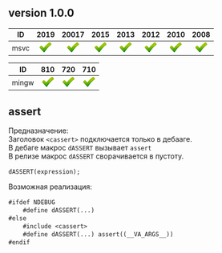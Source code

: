 ﻿
[P]: ../images/progress.png
[V]: ../images/success.png
[X]: ../images/failed.png
[D]: ../images/danger.png
[E]: ../images/empty.png
[N]: ../images/na.png

version 1.0.0
---

| **ID** | 2019      | 20017     | 2015      | 2013      | 2012      | 2010      | 2008      |  
|:------:|:---------:|:---------:|:---------:|:---------:|:---------:|:---------:|:---------:|  
| msvc   | [![V]][0] | [![V]][0] | [![V]][0] | [![V]][0] | [![V]][0] | [![V]][0] | [![V]][0] |  

| **ID**  | 810       | 720       | 710       |  
|:-------:|:---------:|:---------:|:---------:|  
| mingw   | [![V]][0] | [![V]][0] | [![V]][0] |  


[0]: #assert  "макрос dASSERT"  

assert
------

Предназначение:  
Заголовок `<cassert>` подключается только в дебааге.  
В дебаге макрос `dASSERT` вызывает `assert`  
В релизе макрос `dASSERT` сворачивается в пустоту.  

```
dASSERT(expression);
```

Возможная реализация:  
```
#ifdef NDEBUG
    #define dASSERT(...)
#else
    #include <cassert>
    #define dASSERT(...) assert((__VA_ARGS__))
#endif
```

